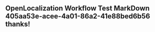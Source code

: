 <properties
ms.topic="hero-topic"
ms.test1="hero-topic"
ms.test2="test"/>


## OpenLocalization Workflow Test MarkDown 405aa53e-acee-4a01-86a2-41e88bed6b56 thanks!



<!--HONumber=Aug16_HO3-->


